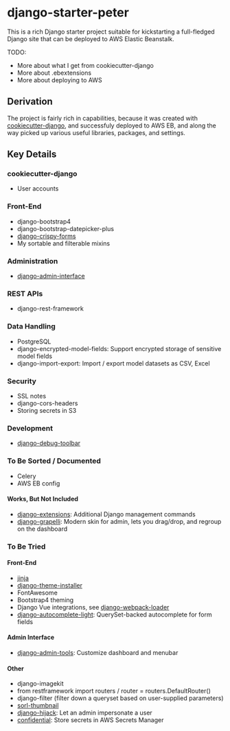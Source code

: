 # django-starter-peter

This is a rich Django starter project suitable for kickstarting a full-fledged Django site that can be deployed to AWS Elastic Beanstalk.

TODO:

* More about what I get from cookiecutter-django
* More about .ebextensions
* More about deploying to AWS

## Derivation

The project is fairly rich in capabilities, because it was created with [cookiecutter-django](http://cookiecutter-django.readthedocs.io), and successfuly deployed to AWS EB, and along the way picked up various useful libraries, packages, and settings.

## Key Details

### cookiecutter-django

* User accounts

### Front-End

* django-bootstrap4
* django-bootstrap-datepicker-plus
* [django-crispy-forms](https://django-crispy-forms.readthedocs.io/en/latest/)
* My sortable and filterable mixins

### Administration

* [django-admin-interface](https://github.com/fabiocaccamo/django-admin-interface)

### REST APIs

* django-rest-framework

### Data Handling

* PostgreSQL
* django-encrypted-model-fields: Support encrypted storage of sensitive model fields
* django-import-export: Import / export model datasets as CSV, Excel

### Security

* SSL notes
* django-cors-headers
* Storing secrets in S3

### Development

* [django-debug-toolbar](https://django-debug-toolbar.readthedocs.io)

### To Be Sorted / Documented

* Celery
* AWS EB config

#### Works, But Not Included

* [django-extensions](https://django-extensions.readthedocs.io/en/latest/): Additional Django management commands
* [django-grapelli](https://grappelliproject.com/): Modern skin for admin, lets you drag/drop, and regroup on the dashboard

### To Be Tried

#### Front-End

* [jinja](https://jinja.palletsprojects.com/en/2.11.x/)
* [django-theme-installer](https://github.com/jefcolbi/django-theme-installer)
* FontAwesome
* Bootstrap4 theming
* Django Vue integrations, see [django-webpack-loader](https://github.com/owais/django-webpack-loader)
* [django-autocomplete-light](https://django-autocomplete-light.readthedocs.io/): QuerySet-backed autocomplete for form fields

#### Admin Interface

* [django-admin-tools](https://django-admin-tools.readthedocs.io/): Customize dashboard and menubar

#### Other

* django-imagekit
* from restframework import routers / router = routers.DefaultRouter()
* django-filter (filter down a queryset based on user-supplied parameters)
* [sorl-thumbnail](https://github.com/jazzband/sorl-thumbnail)
* [django-hijack](https://github.com/arteria/django-hijack): Let an admin impersonate a user
* [confidential](https://github.com/candidco/confidential): Store secrets in AWS Secrets Manager

